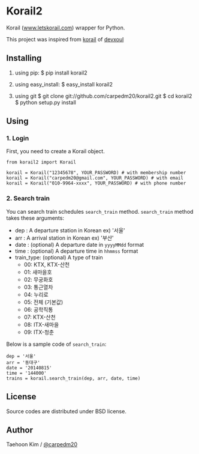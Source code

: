 Korail2
=======

Korail (www.letskorail.com) wrapper for Python.

This project was inspired from [korail](https://github.com/devxoul/korail) of [devxoul](https://github.com/devxoul)


Installing
----------

1. using pip:
    $ pip install korail2

1. using easy_install:
    $ easy_install korail2

1. using git
    $ git clone git://github.com/carpedm20/korail2.git
    $ cd korail2
    $ python setup.py install

Using
-----

### 1. Login ###

First, you need to create a Korail object.

    from korail2 import Korail

    korail = Korail("12345678", YOUR_PASSWORD) # with membership number
    korail = Korail("carpedm20@gmail.com", YOUR_PASSWORD) # with email
    korail = Korail("010-9964-xxxx", YOUR_PASSWORD) # with phone number

### 2. Search train ###

You can search train schedules `search_train` method. `search_train` method takes these arguments:

- dep : A departure station in Korean  ex) '서울'
- arr : A arrival station in Korean  ex) '부산'
- date : (optional) A departure date in `yyyyMMdd` format
- time : (optional) A departure time in `hhmmss` format
- train_type: (optional) A type of train
    - 00: KTX, KTX-산천
    - 01: 새마을호
    - 02: 무궁화호
    - 03: 통근열차
    - 04: 누리로
    - 05: 전체 (기본값)
    - 06: 공학직통
    - 07: KTX-산천
    - 08: ITX-새마을
    - 09: ITX-청춘

Below is a sample code of `search_train`:

    dep = '서울'
    arr = '동대구'
    date = '20140815'
    time = '144000'
    trains = korail.search_train(dep, arr, date, time)


License
-------

Source codes are distributed under BSD license.


Author
------

Taehoon Kim / [@carpedm20](http://carpedm20.github.io/about/)
